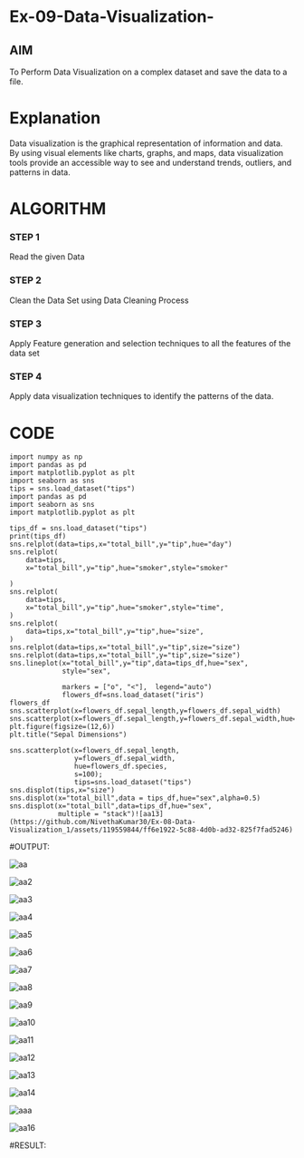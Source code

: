 # Ex-09-Data-Visualization-

## AIM
To Perform Data Visualization on a complex dataset and save the data to a file. 

# Explanation
Data visualization is the graphical representation of information and data. By using visual elements like charts, graphs, and maps, data visualization tools provide an accessible way to see and understand trends, outliers, and patterns in data.

# ALGORITHM
### STEP 1
Read the given Data
### STEP 2
Clean the Data Set using Data Cleaning Process
### STEP 3
Apply Feature generation and selection techniques to all the features of the data set
### STEP 4
Apply data visualization techniques to identify the patterns of the data.


# CODE
```
import numpy as np
import pandas as pd
import matplotlib.pyplot as plt
import seaborn as sns
tips = sns.load_dataset("tips")
import pandas as pd 
import seaborn as sns
import matplotlib.pyplot as plt

tips_df = sns.load_dataset("tips")
print(tips_df)
sns.relplot(data=tips,x="total_bill",y="tip",hue="day")
sns.relplot(
    data=tips,
    x="total_bill",y="tip",hue="smoker",style="smoker"
        
)
sns.relplot(
    data=tips,
    x="total_bill",y="tip",hue="smoker",style="time",
)
sns.relplot(
    data=tips,x="total_bill",y="tip",hue="size",
)
sns.relplot(data=tips,x="total_bill",y="tip",size="size")
sns.relplot(data=tips,x="total_bill",y="tip",size="size")
sns.lineplot(x="total_bill",y="tip",data=tips_df,hue="sex",
             style="sex",
             
             markers = ["o", "<"],  legend="auto")
             flowers_df=sns.load_dataset("iris")
flowers_df
sns.scatterplot(x=flowers_df.sepal_length,y=flowers_df.sepal_width)
sns.scatterplot(x=flowers_df.sepal_length,y=flowers_df.sepal_width,hue=flowers_df.species,s=70):
plt.figure(figsize=(12,6))
plt.title("Sepal Dimensions")

sns.scatterplot(x=flowers_df.sepal_length,
                y=flowers_df.sepal_width,
                hue=flowers_df.species,
                s=100);
                tips=sns.load_dataset("tips")
sns.displot(tips,x="size")
sns.displot(x="total_bill",data = tips_df,hue="sex",alpha=0.5)
sns.displot(x="total_bill",data=tips_df,hue="sex",
            multiple = "stack")![aa13](https://github.com/NivethaKumar30/Ex-08-Data-Visualization_1/assets/119559844/ff6e1922-5c88-4d0b-ad32-825f7fad5246)
```

#OUTPUT:

![aa](https://github.com/NivethaKumar30/Ex-08-Data-Visualization_1/assets/119559844/decf64e0-ee75-4669-8be3-eb37764461fb)

![aa2](https://github.com/NivethaKumar30/Ex-08-Data-Visualization_1/assets/119559844/e22907d2-77b9-4f34-98cc-e95719ce4215)

![aa3](https://github.com/NivethaKumar30/Ex-08-Data-Visualization_1/assets/119559844/174acc73-4dde-4339-92e8-b63d3c237193)

![aa4](https://github.com/NivethaKumar30/Ex-08-Data-Visualization_1/assets/119559844/495faaa8-0c6c-455e-bb93-84bf16a21a7e)

![aa5](https://github.com/NivethaKumar30/Ex-08-Data-Visualization_1/assets/119559844/922e3d72-8196-453c-8716-89a4f871371f)

![aa6](https://github.com/NivethaKumar30/Ex-08-Data-Visualization_1/assets/119559844/290c11aa-118a-491e-a136-1f6c6d5f539c)

![aa7](https://github.com/NivethaKumar30/Ex-08-Data-Visualization_1/assets/119559844/bce37b45-254b-4f76-bced-a5456964a99b)

![aa8](https://github.com/NivethaKumar30/Ex-08-Data-Visualization_1/assets/119559844/02f70fd6-b447-4717-b1ac-932e7955daa6)

![aa9](https://github.com/NivethaKumar30/Ex-08-Data-Visualization_1/assets/119559844/eb05a92c-e4c3-406d-a88f-69ec62378b43)

![aa10](https://github.com/NivethaKumar30/Ex-08-Data-Visualization_1/assets/119559844/a8b11d08-bed9-4bd2-92e6-6b18c418e3ae)

![aa11](https://github.com/NivethaKumar30/Ex-08-Data-Visualization_1/assets/119559844/dd7895d8-572b-43b3-a494-d551cf43053f)

![aa12](https://github.com/NivethaKumar30/Ex-08-Data-Visualization_1/assets/119559844/c075cfdf-3172-4259-8f2c-e5cad6cfcb75)

![aa13](https://github.com/NivethaKumar30/Ex-08-Data-Visualization_1/assets/119559844/56b2699f-0938-47cd-8a16-3b41361273fd)

![aa14](https://github.com/NivethaKumar30/Ex-08-Data-Visualization_1/assets/119559844/ad48a162-269e-45ea-a5da-5b4a8797f4b6)

![aaa](https://github.com/NivethaKumar30/Ex-08-Data-Visualization_1/assets/119559844/5ef03488-fa87-4f3e-8623-f0397b5c513f)

![aa16](https://github.com/NivethaKumar30/Ex-08-Data-Visualization_1/assets/119559844/0670bb5b-1daa-4aa0-8680-14e6ee426f97)

#RESULT:





